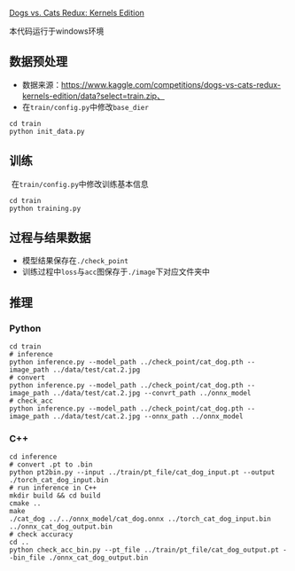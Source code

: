 [Dogs vs. Cats Redux: Kernels Edition](https://www.kaggle.com/competitions/dogs-vs-cats-redux-kernels-edition/overview)

本代码运行于windows环境

## 数据预处理

- 数据来源：https://www.kaggle.com/competitions/dogs-vs-cats-redux-kernels-edition/data?select=train.zip、
- 在`train/config.py`中修改`base_dier`

```shell
cd train
python init_data.py
```

## 训练

​	在`train/config.py`中修改训练基本信息

```shell
cd train
python training.py
```

## 过程与结果数据

- 模型结果保存在`./check_point`
- 训练过程中`loss`与`acc`图保存于`./image`下对应文件夹中

## 推理


### Python
```shell
cd train
# inference
python inference.py --model_path ../check_point/cat_dog.pth --image_path ../data/test/cat.2.jpg
# convert
python inference.py --model_path ../check_point/cat_dog.pth --image_path ../data/test/cat.2.jpg --convrt_path ../onnx_model
# check_acc
python inference.py --model_path ../check_point/cat_dog.pth --image_path ../data/test/cat.2.jpg --onnx_path ../onnx_model
```

### C++
```shell
cd inference
# convert .pt to .bin
python pt2bin.py --input ../train/pt_file/cat_dog_input.pt --output ./torch_cat_dog_input.bin
# run inference in C++
mkdir build && cd build
cmake ..
make
./cat_dog ../../onnx_model/cat_dog.onnx ../torch_cat_dog_input.bin ../onnx_cat_dog_output.bin
# check accuracy
cd ..
python check_acc_bin.py --pt_file ../train/pt_file/cat_dog_output.pt --bin_file ./onnx_cat_dog_output.bin
```
